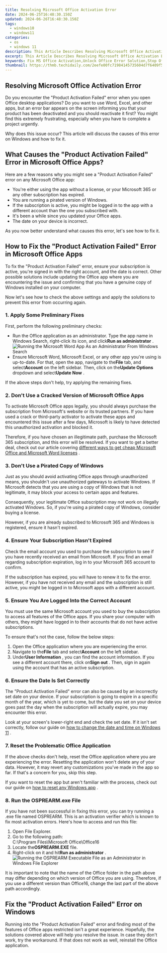 ```yaml
---
title: Resolving Microsoft Office Activation Error
date: 2024-06-25T16:48:30.150Z
updated: 2024-06-26T16:48:30.150Z
tags:
  - windows10
  - windows11
categories:
  - os
  - windows 11
description: This Article Describes Resolving Microsoft Office Activation Error
excerpt: This Article Describes Resolving Microsoft Office Activation Error
keywords: Fix MS Office Activation,Unlock Office Error Solution,Stop Office Sign-In Fail,Reactivate Office Instantly,Eliminate Office Auth Issue,Resolve Office Error Message,Correct Office Activation Fault
thumbnail: https://thmb.techidaily.com/2eefe00fc71984145735604d7f6409f58eabe8499747b0b476c4253bd9b978c9.jpg
---
```


## Resolving Microsoft Office Activation Error

 Do you encounter the "Product Activation Failed" error when you open Office desktop applications? Do you want to use Word, Excel, and other apps, but an error bar appears on the screen informing you that your product has been deactivated and you should reactivate it first? You might find this extremely frustrating, especially when you have to complete a project urgently.

 Why does this issue occur? This article will discuss the causes of this error on Windows and how to fix it.

## What Causes the "Product Activation Failed" Error in Microsoft Office Apps?

 Here are a few reasons why you might see a "Product Activation Failed" error on any Microsoft Office app:

* You're either using the app without a license, or your Microsoft 365 or any other subscription has expired.
* You are running a pirated version of Windows.
* If the subscription is active, you might be logged in to the app with a different account than the one you subscribed with.
* It's been a while since you updated your Office apps.
* The date on your device is incorrect.

 As you now better understand what causes this error, let's see how to fix it.

## How to Fix the "Product Activation Failed" Error in Microsoft Office Apps

 To fix the "Product Activation Failed" error, ensure your subscription is active, you're signed in with the right account, and the date is correct. Other possible solutions include updating the Office app where you are encountering the issue and confirming that you have a genuine copy of Windows installed on your computer.

 Now let's see how to check the above settings and apply the solutions to prevent this error from occurring again.

### 1\. Apply Some Preliminary Fixes

First, perform the following preliminary checks:

* Run the Office application as an administrator. Type the app name in Windows Search, right-click its icon, and click**Run as administrator** .  
![Running the Microsoft Word App As an Administrator From Windows Search](https://static1.makeuseofimages.com/wordpress/wp-content/uploads/2023/02/1-running-the-microsoft-word-app-as-an-administrator-from-windows-search.jpg)
* Ensure Microsoft Word, Microsoft Excel, or any other app you're using is up-to-date. For that, open the app, navigate to the**File** tab, and select**Account** on the left sidebar. Then, click on the**Update Options** dropdown and select**Update Now** .

If the above steps don't help, try applying the remaining fixes.

### 2\. Don't Use a Cracked Version of Microsoft Office Apps

 To activate Microsoft Office apps legally, you should always purchase the subscription from Microsoft's website or its trusted partners. If you have used a crack or third-party activator to activate these apps and encountered this issue after a few days, Microsoft is likely to have detected this unauthorized activation and blocked it.

 Therefore, if you have chosen an illegitimate path, purchase the Microsoft 365 subscription, and this error will be resolved. If you want to get a better deal, check out our article covering [different ways to get cheap Microsoft Office and Microsoft Word licenses](https://www.makeuseof.com/tag/microsoft-office-cheap/) .

### 3\. Don't Use a Pirated Copy of Windows

 Just as you should avoid activating Office apps through unauthorized means, you shouldn't use unauthorized gateways to activate Windows. If Microsoft detects that you are using a copy of Windows that is not legitimate, it may block your access to certain apps and features.

 Consequently, your legitimate Office subscription may not work on illegally activated Windows. So, if you're using a pirated copy of Windows, consider buying a license.

 However, if you are already subscribed to Microsoft 365 and Windows is registered, ensure it hasn't expired.

### 4\. Ensure Your Subscription Hasn't Expired

 Check the email account you used to purchase the subscription to see if you have recently received an email from Microsoft. If you find an email regarding subscription expiration, log in to your Microsoft 365 account to confirm.

 If the subscription has expired, you will have to renew it to fix the error. However, if you have not received any email and the subscription is still active, you might be logged in to Microsoft apps with a different account.

### 5\. Ensure You Are Logged Into the Correct Account

 You must use the same Microsoft account you used to buy the subscription to access all features of the Office apps. If you share your computer with others, they might have logged in to their accounts that do not have active subscriptions.

To ensure that's not the case, follow the below steps:

1. Open the Office application where you are experiencing the error.
2. Navigate to the**File** tab and select**Account** on the left sidebar.
3. Under**User Information** , you can find the account information. If you see a different account there, click on**Sign out** . Then, sign in again using the account that has an active subscription.

### 6\. Ensure the Date Is Set Correctly

 The "Product Activation Failed" error can also be caused by an incorrectly set date on your device. If your subscription is going to expire in a specific month of the year, which is yet to come, but the date you set on your device goes past the day when the subscription will actually expire, you may encounter this error.

 Look at your screen's lower-right end and check the set date. If it isn't set correctly, follow our guide on [how to change the date and time on Windows 11](https://www.makeuseof.com/windows-11-change-date-time/) .

### 7\. Reset the Problematic Office Application

 If the above checks don't help, reset the Office application where you are experiencing the error. Resetting the application won't delete any of your data. However, it may revert any customizations you've made in the app so far. If that's a concern for you, skip this step.

 If you want to reset the app but aren't familiar with the process, check out our guide on [how to reset any Windows app](https://www.makeuseof.com/windows-reset-app/) .

### 8\. Run the OSPREARM.exe File

 If you have not been successful in fixing this error, you can try running a .exe file named OSPREARM. This is an activation verifier which is known to fix most activation errors. Here's how to access and run this file:

1. Open File Explorer.
2. Go to the following path:  
C:\Program Files\Microsoft Office\Office16
3. Locate the**OSPREARM.EXE** file.
4. Right-click on it and hit**Run as administrator** .  
![Running the OSPREARM Executable File as an Administrator in Windows File Explorer](https://static1.makeuseofimages.com/wordpress/wp-content/uploads/2023/02/4-running-the-osprearm-executable-file-as-an-administrator-in-windows-file-explorer.jpg)

 It is important to note that the name of the Office folder in the path above may differ depending on which version of Office you are using. Therefore, if you use a different version than Office16, change the last part of the above path accordingly.

## Fix the "Product Activation Failed" Error on Windows

 Running into the "Product Activation Failed" error and finding most of the features of Office apps restricted isn't a great experience. Hopefully, the solutions covered above will help you resolve the issue. In case they don't work, try the workaround. If that does not work as well, reinstall the Office application.


<ins class="adsbygoogle"
     style="display:block"
     data-ad-format="autorelaxed"
     data-ad-client="ca-pub-7571918770474297"
     data-ad-slot="1223367746"></ins>



<ins class="adsbygoogle"
     style="display:block"
     data-ad-client="ca-pub-7571918770474297"
     data-ad-slot="8358498916"
     data-ad-format="auto"
     data-full-width-responsive="true"></ins>


